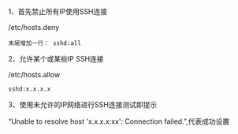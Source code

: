 1、首先禁止所有IP使用SSH连接

 /etc/hosts.deny

```
末尾增加一行： sshd:all
```

2、允许某个或某些IP SSH连接

/etc/hosts.allow
```
sshd:x.x.x.x
```

3、使用未允许的IP网络进行SSH连接测试即提示

“Unable to resolve host 'x.x.x.x:xx': Connection failed.”,代表成功设置